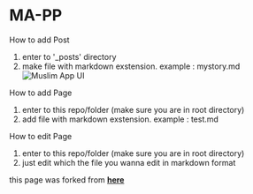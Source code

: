 # MA-PP

How to add Post 
1. enter to '_posts' directory
2. make file with markdown exstension. example : mystory.md
<img src="https://github.com/Alfiyanm/alfiyanm.github.io/img/Screenshot1.png" 
     alt="Muslim App UI">

How to add Page
1. enter to this repo/folder (make sure you are in root directory)
2. add file with markdown exstension. example : test.md

How to edit Page
1. enter to this repo/folder (make sure you are in root directory)
2. just edit which the file you wanna edit in markdown format

this page was forked from [**here**](https://github.com/willianjusten/minimal-blog)
